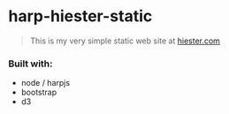 # harp-hiester-static

> This is my very simple static web site at [hiester.com](http://hiester.com/)

### Built with:
- node / harpjs
- bootstrap
- d3

